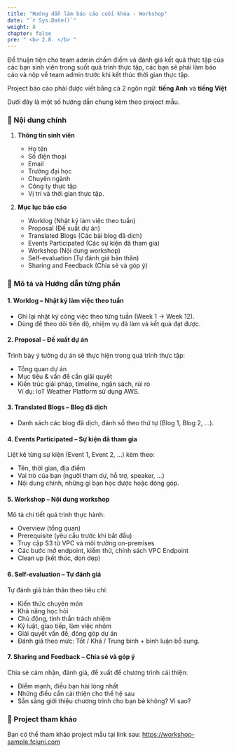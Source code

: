 ```yaml
---
title: "Hướng dẫn làm báo cáo cuối khóa - Workshop"
date: "`r Sys.Date()`"
weight: 8
chapter: false
pre: " <b> 2.8. </b> "
---
```


Để thuận tiện cho team admin chấm điểm và đánh giá kết quả thực tập của các bạn sinh viên trong suốt quá trình thực tập, các bạn sẽ phải làm báo cáo và nộp về team admin trước khi kết thúc thời gian thực tập.

Project báo cáo phải được viết bằng cả 2 ngôn ngữ: **tiếng Anh** và **tiếng Việt**

Dưới đây là một số hướng dẫn chung kèm theo project mẫu.

### 📌 Nội dung chính
1. **Thông tin sinh viên**  
   - Họ tên
   - Số điện thoại
   - Email
   - Trường đại học 
   - Chuyên ngành 
   - Công ty thực tập 
   - Vị trí và thời gian thực tập.  

2. **Mục lục báo cáo**  
   - Worklog (Nhật ký làm việc theo tuần)  
   - Proposal (Đề xuất dự án)  
   - Translated Blogs (Các bài blog đã dịch)  
   - Events Participated (Các sự kiện đã tham gia)  
   - Workshop (Nội dung workshop)  
   - Self-evaluation (Tự đánh giá bản thân)  
   - Sharing and Feedback (Chia sẻ và góp ý)  


### 📌 Mô tả và Hướng dẫn từng phần

#### 1. Worklog – Nhật ký làm việc theo tuần
- Ghi lại nhật ký công việc theo từng tuần (Week 1 → Week 12).  
- Dùng để theo dõi tiến độ, nhiệm vụ đã làm và kết quả đạt được.

#### 2. Proposal – Đề xuất dự án
Trình bày ý tưởng dự án sẽ thực hiện trong quá trình thực tập:  
- Tổng quan dự án  
- Mục tiêu & vấn đề cần giải quyết  
- Kiến trúc giải pháp, timeline, ngân sách, rủi ro  
Ví dụ: IoT Weather Platform sử dụng AWS.  

#### 3. Translated Blogs – Blog đã dịch
  - Danh sách các blog đã dịch, đánh số theo thứ tự (Blog 1, Blog 2, …).  

#### 4. Events Participated – Sự kiện đã tham gia
Liệt kê từng sự kiện (Event 1, Event 2, …) kèm theo:  
- Tên, thời gian, địa điểm  
- Vai trò của bạn (người tham dự, hỗ trợ, speaker, …)  
- Nội dung chính, những gì bạn học được hoặc đóng góp.  

#### 5. Workshop – Nội dung workshop
Mô tả chi tiết quá trình thực hành:  
- Overview (tổng quan)  
- Prerequisite (yêu cầu trước khi bắt đầu)  
- Truy cập S3 từ VPC và môi trường on-premises  
- Các bước mở endpoint, kiểm thử, chính sách VPC Endpoint  
- Clean up (kết thúc, dọn dẹp)  

#### 6. Self-evaluation – Tự đánh giá
Tự đánh giá bản thân theo tiêu chí:  
- Kiến thức chuyên môn  
- Khả năng học hỏi  
- Chủ động, tinh thần trách nhiệm  
- Kỷ luật, giao tiếp, làm việc nhóm  
- Giải quyết vấn đề, đóng góp dự án  
- Đánh giá theo mức: Tốt / Khá / Trung bình + bình luận bổ sung.  

#### 7. Sharing and Feedback – Chia sẻ và góp ý
Chia sẻ cảm nhận, đánh giá, đề xuất để chương trình cải thiện:  
- Điểm mạnh, điều bạn hài lòng nhất  
- Những điều cần cải thiện cho thế hệ sau  
- Sẵn sàng giới thiệu chương trình cho bạn bè không? Vì sao?  

### 📌 Project tham khảo
Bạn có thể tham khảo project mẫu tại link sau: https://workshop-sample.fcjuni.com
